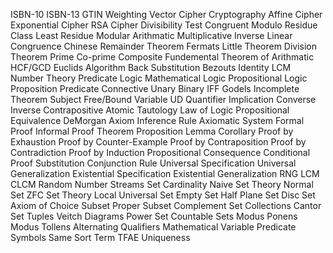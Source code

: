 ISBN-10
ISBN-13
GTIN
Weighting Vector
Cipher
Cryptography
Affine Cipher
Exponential Cipher
RSA Cipher
Divisibility Test
Congruent
Modulo
Residue Class
Least Residue
Modular Arithmatic
Multiplicative Inverse
Linear Congruence
Chinese Remainder Theorem
Fermats Little Theorem
Division Theorem
Prime
Co-prime
Composite 
Fundemental Theorem of Arithmatic
HCF/GCD
Euclids Algorithm
Back Substitution
Bezouts Identity
LCM
Number Theory
Predicate Logic
Mathematical Logic
Propositional Logic
Proposition
Predicate
Connective
Unary
Binary
IFF
Godels Incomplete Theorem
Subject
Free/Bound Variable
UD
Quantifier
Implication
Converse
Inverse
Contrapositive
Atomic
Tautology
Law of Logic
Propositional Equivalence 
DeMorgan
Axiom
Inference Rule
Axiomatic System
Formal Proof
Informal Proof
Theorem
Proposition
Lemma
Corollary
Proof by Exhaustion
Proof by Counter-Example
Proof by Contraposition
Proof by Contradiction
Proof by Induction
Propositional Consequence
Conditional Proof
Substitution
Conjunction Rule
Universal Specification
Universal Generalization
Existential Specification
Existential Generalization
RNG
LCM
CLCM
Random Number Streams
Set
Cardinality
Naive Set Theory
Normal Set
ZFC Set Theory
Local Universal Set
Empty Set
Half Plane Set
Disc Set
Axiom of Choice
Subset
Proper Subset
Complement Set
Collections
Cantor Set
Tuples
Veitch Diagrams
Power Set
Countable Sets
Modus Ponens
Modus Tollens
Alternating Qualifiers
Mathematical Variable
Predicate Symbols
Same Sort
Term
TFAE
Uniqueness